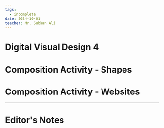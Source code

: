 ```yaml
---
tags:
  - incomplete
date: 2024-10-01
teacher: Mr. Subhan Ali
---
```

# Digital Visual Design 4

# Composition Activity - Shapes

# Composition Activity - Websites

----------------------------------------------------------------
# Editor's Notes